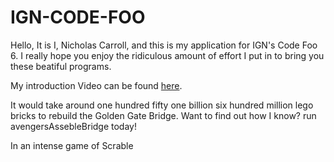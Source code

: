 # IGN-CODE-FOO


Hello, It is I, Nicholas Carroll, and this is my application for IGN's Code Foo 6.  I really hope you enjoy the ridiculous amount of effort I put in to bring you these beatiful programs.  

My introduction Video can be found [here](https://www.youtube.com/watch?v=CBSyPH4cy3E).


It would take around one hundred fifty one billion six hundred million lego bricks to rebuild the Golden Gate Bridge.  Want to find out how I know?  run avengersAssebleBridge today!

In an intense game of Scrable



